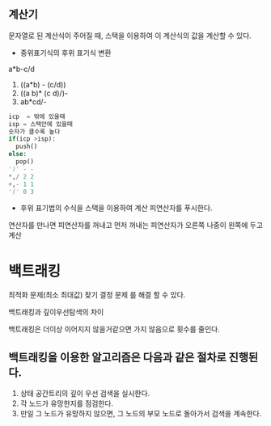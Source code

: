 ## 계산기
문자열로 된 계산식이 주어질 때, 스택을 이용하여 이  계산식의 값을 계산할 수 있다.

- 중위표기식의 후위 표기식 변환
  
a*b-c/d
1. ((a*b) - (c/d))
2. ((a b)* (c d)/)-
3. ab*cd/-


```python
icp  = 밖에 있을때
isp = 스택안에 있을때
숫자가 클수록 높다
if(icp >isp):
  push()
else:
  pop()
')' - -
*,/ 2 2
+,- 1 1
'(' 0 3
```

- 후위 표기법의 수식을 스택을 이용하여 계산
피연산자를 푸시한다.

연산자를 만나면 피연산자를 꺼내고
먼저 꺼내는 피연산자가 오른쪽 나중이 왼쪽에 두고 계산

# 백트래킹
최적화 문제(최소 최대값) 찾기
결정 문제 를 해결 할 수 있다.

백트래킹과 깊이우선탐색의 차이

백트래킹은 더이상 이어지지 않을거같으면 가지 않음으로 횟수를 줄인다.

## 백트래킹을 이용한 알고리즘은 다음과 같은 절차로 진행된다.
1. 상태 공간트리의 깊이 우선 검색을 실시한다.
2. 각 노드가 유망한지를 점검한다.
3. 만일 그 노드가 유망하지 않으면, 그 노드의 부모 노드로 돌아가서 검색을 계속한다.
